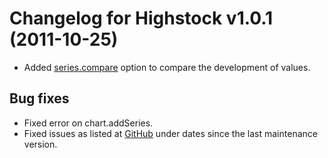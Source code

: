 # Changelog for Highstock v1.0.1 (2011-10-25)
        
- Added [series.compare](/stock/ref/#plotOptions-series--compare) option to compare the development of values.

## Bug fixes
- Fixed error on chart.addSeries.
- Fixed issues as listed at [GitHub](https://github.com/highcharts/highcharts/commits/master) under dates since the last maintenance version.
